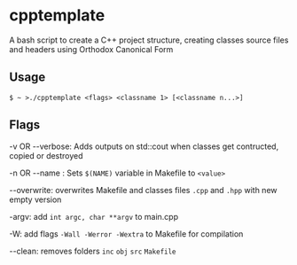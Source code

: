 # cpptemplate
A bash script to create a C++ project structure, creating classes source files and headers using Orthodox Canonical Form

## Usage
  ``` shell
 $ ~ >./cpptemplate <flags> <classname 1> [<classname n...>]
  ```

## Flags
  -v OR --verbose:
  	Adds outputs on std::cout when classes get contructed, copied or destroyed
  
  -n OR --name <value>:
  	Sets `$(NAME)` variable in Makefile to `<value>`
  
  --overwrite:
  	overwrites Makefile and classes files `.cpp` and `.hpp` with new empty version
  
  -argv:
  	add `int argc, char **argv` to main.cpp
  
  -W:
  	add flags `-Wall -Werror -Wextra` to Makefile for compilation
  
  --clean:
  	removes folders `inc` `obj` `src` `Makefile`